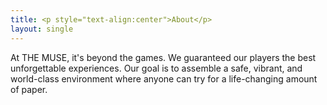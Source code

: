 ```yaml
---
title: <p style="text-align:center">About</p>
layout: single
---
```


At THE MUSE, it's beyond the games. We guaranteed our players the best unforgettable experiences. Our goal is to assemble a safe, vibrant, and world-class environment where anyone can try for a life-changing amount of paper. 